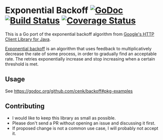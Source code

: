 # Exponential Backoff [![GoDoc][godoc image]][godoc] [![Build Status][travis image]][travis] [![Coverage Status][coveralls image]][coveralls]

This is a Go port of the exponential backoff algorithm from [Google's HTTP Client Library for Java][google-http-java-client].

[Exponential backoff][exponential backoff wiki]
is an algorithm that uses feedback to multiplicatively decrease the rate of some process,
in order to gradually find an acceptable rate.
The retries exponentially increase and stop increasing when a certain threshold is met.

## Usage

See https://godoc.org/github.com/cenk/backoff#pkg-examples

## Contributing

* I would like to keep this library as small as possible.
* Please don't send a PR without opening an issue and discussing it first.
* If proposed change is not a common use case, I will probably not accept it.

[godoc]: https://godoc.org/github.com/cenk/backoff
[godoc image]: https://godoc.org/github.com/cenk/backoff?status.png
[travis]: https://travis-ci.org/cenk/backoff
[travis image]: https://travis-ci.org/cenk/backoff.png?branch=master
[coveralls]: https://coveralls.io/github/cenk/backoff?branch=master
[coveralls image]: https://coveralls.io/repos/github/cenk/backoff/badge.svg?branch=master

[google-http-java-client]: https://github.com/google/google-http-java-client
[exponential backoff wiki]: http://en.wikipedia.org/wiki/Exponential_backoff

[advanced example]: https://godoc.org/github.com/cenk/backoff#example_
